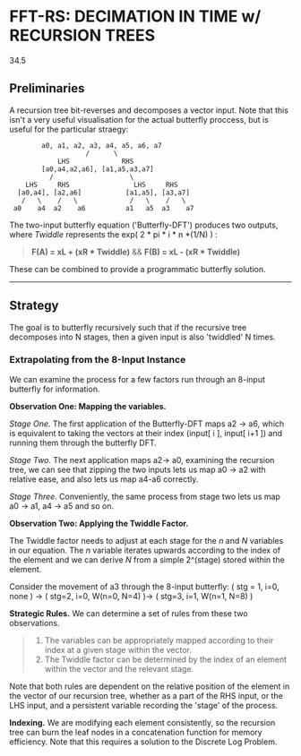 # FFT-RS: DECIMATION IN TIME w/ RECURSION TREES
               
34.5

## Preliminaries

A recursion tree bit-reverses and decomposes a vector input. Note that this isn't a very useful visualisation for the actual butterfly proccess, but is useful for the particular straegy:

            a0, a1, a2, a3, a4, a5, a6, a7
                       /      \       
                LHS             RHS
            [a0,a4,a2,a6], [a1,a5,a3,a7]
              /	    	          \
        LHS     RHS                LHS     RHS
      [a0,a4], [a2,a6]           [a1,a5], [a3,a7]
       /   \    /   \             /   \    /   \
     a0    a4  a2    a6          a1   a5  a3    a7


    
The two-input butterfly equation ('Butterfly-DFT') produces two outputs, where _Twiddle_ represents the exp( 2 * pi * i * n *(1/N) ) : 

> **F(A) = xL + (xR * Twiddle)** 
> && 
>**F(B) = xL - (xR * Twiddle)**

These can be combined to provide a programmatic butterfly solution. 
* * *

## Strategy

The goal is to butterfly recursively such that if the recursive tree decomposes into N stages, then a given input is also 'twiddled' N times.

### Extrapolating from the 8-Input Instance

We can examine the process for a few factors run through an 8-input butterfly for information.

**Observation One: Mapping the variables.**

_Stage One._ 
The first application of the Butterfly-DFT maps a2 -> a6, which is equivalent to taking the vectors at their index (input[ i ], input[ i+1 ]) and running them through the butterfly DFT.

_Stage Two._ 
The next application maps a2-> a0, examining the recursion tree, we can see that zipping the two inputs lets us map a0 -> a2 with relative ease, and also lets us map a4-a6 correctly.

_Stage Three._ 
Conveniently, the same process from stage two lets us map a0 -> a1, a4 -> a5 and so on.

**Observation Two: Applying the Twiddle Factor.**

The Twiddle factor needs to adjust at each stage for the *n* and *N* variables in our equation. The *n* variable iterates upwards according to the index of the element and we can derive *N* from a simple 2^(stage) stored within the element. 

Consider the movement of a3 through the 8-input butterfly: ( stg = 1, i=0, none ) ->  ( stg=2, i=0, W(n=0, N=4) )-> ( stg=3, i=1, W(n=1, N=8) )

**Strategic Rules.** 
We can determine a set of rules from these two observations.
> 1. The variables can be appropriately mapped according to their index at a given stage within the vector.
> 2. The Twiddle factor can be determined by the index of an element within the vector and the relevant stage.

Note that both rules are dependent on the relative position of the element in the vector of our recursion tree, whether as a part of the RHS input, or the LHS input, and a persistent variable recording the 'stage' of the process. 

**Indexing.**
We are modifying each element consistently, so the recursion tree can burn the leaf nodes in a concatenation function for memory efficiency. Note that this requires a solution to the Discrete Log Problem.